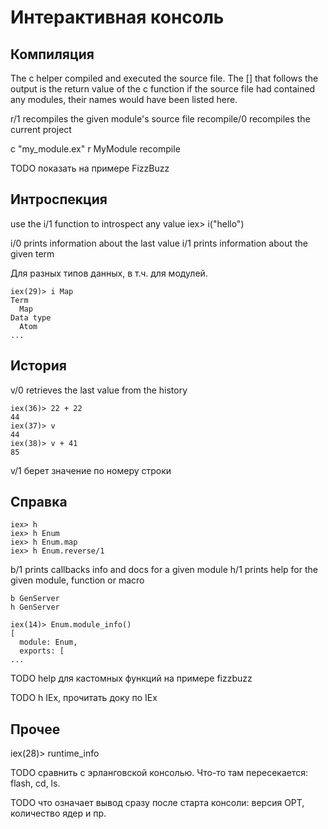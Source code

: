 # Интерактивная консоль

## Компиляция

The c helper compiled and executed the source file. 
The [] that follows the output is the return value of the c function
if the source file had contained any modules, their names would have been listed here.

r/1 recompiles the given module's source file
recompile/0 recompiles the current project

c "my_module.ex"
r MyModule
recompile

TODO показать на примере FizzBuzz


## Интроспекция

use the i/1 function to introspect any value
iex> i("hello")

i/0 prints information about the last value
i/1 prints information about the given term

Для разных типов данных, в т.ч. для модулей. 
```
iex(29)> i Map
Term
  Map
Data type
  Atom
...
```

## История

v/0 retrieves the last value from the history

```
iex(36)> 22 + 22
44
iex(37)> v
44
iex(38)> v + 41
85
```

v/1 берет значение по номеру строки


## Справка

```
iex> h
iex> h Enum
iex> h Enum.map
iex> h Enum.reverse/1
```

b/1 prints callbacks info and docs for a given module
h/1 prints help for the given module, function or macro

```
b GenServer
h GenServer
```

```
iex(14)> Enum.module_info()
[
  module: Enum,
  exports: [
...
```

TODO help для кастомных функций на примере fizzbuzz

TODO h IEx, прочитать доку по IEx


## Прочее

iex(28)> runtime_info

TODO сравнить с эрланговской консолью. Что-то там пересекается: flash, cd, ls.

TODO что означает вывод сразу после старта консоли: версия OPT, количество ядер и пр.